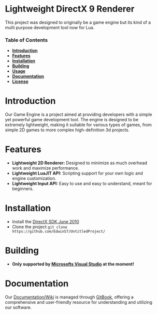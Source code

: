 # Lightweight DirectX 9 Renderer
This project was designed to originally be a game engine but its kind of a multi purpose development tool now for Lua.

### Table of Contents
* **[Introduction](#Introduction)**<br>
* **[Features](#Features)**<br>
* **[Installation](#Installation)**<br>
* **[Building](#Building)**<br>
* **[Usage](#Usage)**<br>
* **[Documentation](#Documentation)**<br>
* **[License](#License)**<br>

# Introduction
Our Game Engine is a project aimed at providing developers with a simple yet powerful game development tool. The engine is designed to be extremely lightweight, making it suitable for various types of games, from simple 2D games to more complex high-definition 3d projects.

# Features
* **Lightweight 2D Renderer:** Designed to minimize as much overhead work and maximize performance.
* **Lightweight LuaJIT API:** Scripting support for your own logic and engine customization.
* **Lightweight Input API:** Easy to use and easy to understand, meant for beginners.

# Installation
* Install the [DirectX SDK June 2010](https://www.microsoft.com/en-us/download/details.aspx?id=6812/)
* Clone the project `git clone https://github.com/EdwinS7/UntitledProject/`

# Building
* **Only supported by [Microsofts Visual Studio](https://visualstudio.microsoft.com) at the moment!**

# Documentation
Our [Documentation/Wiki](https://edwn.gitbook.io/documentation/) is managed through [GitBook](https://gitbook.io/), offering a comprehensive and user-friendly resource for understanding and utilizing our software.